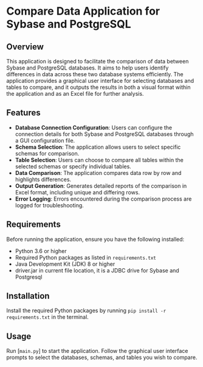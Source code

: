 # Compare Data Application for Sybase and PostgreSQL

## Overview

This application is designed to facilitate the comparison of data between Sybase and PostgreSQL databases. It aims to help users identify differences in data across these two database systems efficiently. The application provides a graphical user interface for selecting databases and tables to compare, and it outputs the results in both a visual format within the application and as an Excel file for further analysis.

## Features

- **Database Connection Configuration**: Users can configure the connection details for both Sybase and PostgreSQL databases through a GUI configuration file.
- **Schema Selection**: The application allows users to select specific schemas for comparison.
- **Table Selection**: Users can choose to compare all tables within the selected schemas or specify individual tables.
- **Data Comparison**: The application compares data row by row and highlights differences.
- **Output Generation**: Generates detailed reports of the comparison in Excel format, including unique and differing rows.
- **Error Logging**: Errors encountered during the comparison process are logged for troubleshooting.

## Requirements

Before running the application, ensure you have the following installed:
- Python 3.6 or higher
- Required Python packages as listed in `requirements.txt`
- Java Development Kit (JDK) 8 or higher
- driver.jar in current file location, it is a JDBC drive for Sybase and Postgresql

## Installation

Install the required Python packages by running `pip install -r requirements.txt` in the terminal. 

## Usage

Run [`main.py`] to start the application. Follow the graphical user interface prompts to select the databases, schemas, and tables you wish to compare.